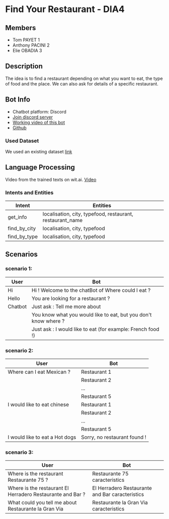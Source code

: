 # Find Your Restaurant - DIA4

## Members
- Tom PAYET 1
- Anthony PACINI 2
- Elie OBADIA 3

## Description
The idea is to find a restaurant depending on what you want to eat, the type of food and the place. We can also ask for details of a specific restaurant.
## Bot Info
- Chatbot platform: Discord
- [Join discord server](https://discord.gg/eqTCAPsDmV)
- [Working video of this bot](https://youtu.be/xqNw6YzTu8k)
- [Github](https://github.com/Flaye/Projet_Chat_Bot)
### Used Dataset
We used an existing dataset
[link](https://data.world/uci/restaurant-consumer-data/workspace)

## Language Processing

Video from the trained texts on wit.ai. [Video](https://youtu.be/t5w2BEErJyc)



### Intents and Entities

| Intent       | Entities                                                  |
|--------------|-----------------------------------------------------------|
|  get_info    | localisation, city, typefood, restaurant, restaurant_name |
| find_by_city | localisation, city, typefood                              |
| find_by_type | localisation, city, typefood                              |

## Scenarios

### scenario 1:
| User    | Bot                                                             |
|---------|-----------------------------------------------------------------|
| Hi      | Hi ! Welcome to the chatBot of Where could I eat ?              |
| Hello   | You are looking for a restaurant ?                              |
| Chatbot | Just ask : Tell me more about <The name of the restaurant>      |
|         | You know what you would like to eat, but you don't know where ? |
|         | Just ask : I would like to eat <The type of food> (for example: French food !)|
### scenario 2:
| User                        | Bot                          |
|-----------------------------|------------------------------|
| Where can I eat Mexican ?   | Restaurant 1                 |
|                             | Restaurant 2                 |
|                             | ...                          |
|                             | Restaurant 5                 |
| I would like to eat chinese | Restaurant 1                 |
|                             | Restaurant 2                 |
|                             | ...                          |
|                             | Restaurant 5                 |
| I would like to eat a Hot dogs | Sorry, no restaurant found ! |




### scenario 3:

| User                     | Bot                           |
|--------------------------|-------------------------------|                      
| Where is the restaurant Restaurante 75 ? | Restaurante 75 caracteristics |
| Where is the restaurant El Herradero Restaurante and Bar ? | El Herradero Restaurante and Bar caracteristics|
| What could you tell me about Restaurante la Gran Via | Restaurante la Gran Via caracteristics|





